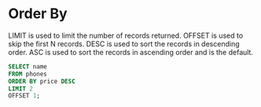 # Order By

LIMIT is used to limit the number of records returned.
OFFSET is used to skip the first N records.
DESC is used to sort the records in descending order.
ASC is used to sort the records in ascending order and is the default.

```sql
SELECT name
FROM phones
ORDER BY price DESC
LIMIT 2
OFFSET 1;
```
